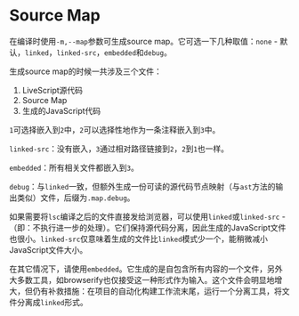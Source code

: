 # Source Map

在编译时使用`-m,--map`参数可生成source map。它可选一下几种取值：`none` - 默认，`linked`，`linked-src`，`embedded`和`debug`。

生成source map的时候一共涉及三个文件：

1. LiveScript源代码
2. Source Map
3. 生成的JavaScript代码

`1`可选择嵌入到`2`中，`2`可以选择性地作为一条注释嵌入到`3`中。

`linked-src`：没有嵌入，`3`通过相对路径链接到`2`，`2`到`1`也一样。

`embedded`：所有相关文件都嵌入到`3`。

`debug`：与`linked`一致，但额外生成一份可读的源代码节点映射（与`ast`方法的输出类似）文件，后缀为`.map.debug`。

如果需要将`lsc`编译之后的文件直接发给浏览器，可以使用`linked`或`linked-src` - （即：不执行进一步的处理）。它们保持源代码分离，因此生成的JavaScript文件也很小。`linked-src`仅意味着生成的文件比`linked`模式少一个，能稍微减小JavaScript文件大小。

在其它情况下，请使用`embedded`。它生成的是自包含所有内容的一个文件，另外大多数工具，如browserify也仅接受这一种形式作为输入。这个文件会明显地增大，但仍有补救措施：在项目的自动化构建工作流末尾，运行一个分离工具，将文件分离成`linked`形式。